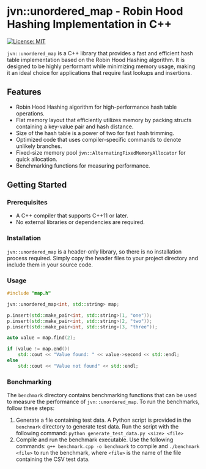# jvn::unordered_map - Robin Hood Hashing Implementation in C++
[![License: MIT](https://img.shields.io/badge/License-MIT-yellow.svg)](https://opensource.org/licenses/MIT)

`jvn::unordered_map` is a C++ library that provides a fast and efficient hash table implementation based on the Robin Hood Hashing algorithm. It is designed to be highly performant while minimizing memory usage, making it an ideal choice for applications that require fast lookups and insertions.

## Features

* Robin Hood Hashing algorithm for high-performance hash table operations.
* Flat memory layout that efficiently utilizes memory by packing structs containing a key-value pair and hash distance.
* Size of the hash table is a power of two for fast hash trimming.
* Optimized code that uses compiler-specific commands to denote unlikely branches.
* Fixed-size memory pool `jvn::AlternatingFixedMemoryAllocator` for quick allocation.
* Benchmarking functions for measuring performance.

## Getting Started

### Prerequisites

* A C++ compiler that supports C++11 or later.
* No external libraries or dependencies are required.

### Installation

`jvn::unordered_map` is a header-only library, so there is no installation process required. Simply copy the header files to your project directory and include them in your source code.

### Usage

```cpp
#include "map.h"

jvn::unordered_map<int, std::string> map;

p.insert(std::make_pair<int, std::string>(1, "one"));
p.insert(std::make_pair<int, std::string>(2, "two"));
p.insert(std::make_pair<int, std::string>(3, "three"));

auto value = map.find(2);

if (value != map.end())
    std::cout << "Value found: " << value->second << std::endl;
else
    std::cout << "Value not found" << std::endl;
```
### Benchmarking

The `benchmark` directory contains benchmarking functions that can be used to measure the performance of `jvn::unordered_map`. To run the benchmarks, follow these steps:
1. Generate a file containing test data. A Python script is provided in the `benchmark` directory to generate test data. Run the script with the following command: `python generate_test_data.py <size> <file>`
2. Compile and run the benchmark executable. Use the following commands: `g++ benchmark.cpp -o benchmark` to compile and `./benchmark <file>` to run the benchmark, where `<file>` is the name of the file containing the CSV test data.
